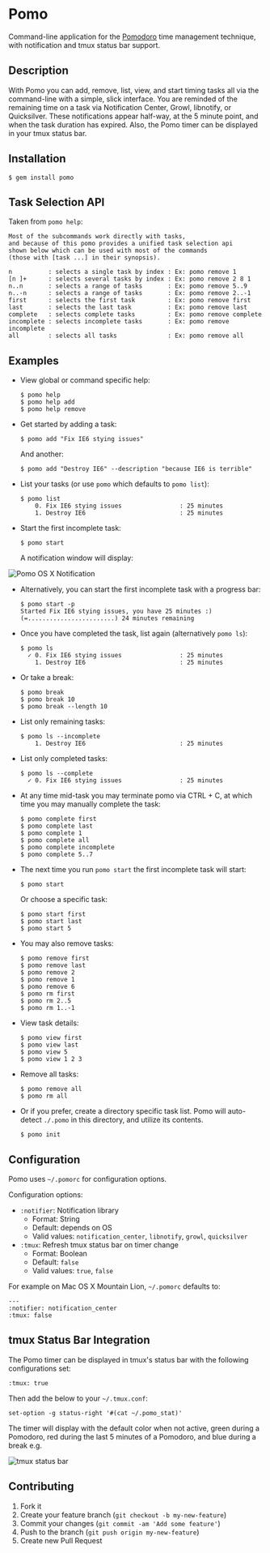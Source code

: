 # Pomo

Command-line application for the [Pomodoro](http://www.pomodorotechnique.com/)
time management technique, with notification and tmux status bar support.

## Description

With Pomo you can add, remove, list, view, and start timing tasks all via the 
command-line with a simple, slick interface. You are reminded of the remaining 
time on a task via Notification Center, Growl, libnotify, or Quicksilver.
These notifications appear half-way, at the 5 minute point, and when the task
duration has expired. Also, the Pomo timer can be displayed in your tmux
status bar.

## Installation

    $ gem install pomo
    
## Task Selection API

Taken from `pomo help`:

    Most of the subcommands work directly with tasks,
    and because of this pomo provides a unified task selection api
    shown below which can be used with most of the commands 
    (those with [task ...] in their synopsis). 
  
    n          : selects a single task by index : Ex: pomo remove 1
    [n ]+      : selects several tasks by index : Ex: pomo remove 2 8 1
    n..n       : selects a range of tasks       : Ex: pomo remove 5..9
    n..-n      : selects a range of tasks       : Ex: pomo remove 2..-1
    first      : selects the first task         : Ex: pomo remove first
    last       : selects the last task          : Ex: pomo remove last
    complete   : selects complete tasks         : Ex: pomo remove complete
    incomplete : selects incomplete tasks       : Ex: pomo remove incomplete
    all        : selects all tasks              : Ex: pomo remove all

## Examples

  * View global or command specific help:

        $ pomo help
        $ pomo help add
        $ pomo help remove

  * Get started by adding a task:

        $ pomo add "Fix IE6 stying issues"
    
    And another:

        $ pomo add "Destroy IE6" --description "because IE6 is terrible"
    
  * List your tasks (or use `pomo` which defaults to `pomo list`):

        $ pomo list
            0. Fix IE6 stying issues                : 25 minutes
            1. Destroy IE6                          : 25 minutes

  * Start the first incomplete task:

        $ pomo start

    A notification window will display:

![Pomo OS X Notification](http://i.imgur.com/iEfdZ.png)

  * Alternatively, you can start the first incomplete task with a progress bar:

        $ pomo start -p
        Started Fix IE6 stying issues, you have 25 minutes :)
        (=........................) 24 minutes remaining
    
  * Once you have completed the task, list again (alternatively `pomo ls`):

        $ pomo ls
          ✓ 0. Fix IE6 stying issues                : 25 minutes
            1. Destroy IE6                          : 25 minutes
        
  * Or take a break:

        $ pomo break
        $ pomo break 10
        $ pomo break --length 10
        
  * List only remaining tasks:

        $ pomo ls --incomplete
            1. Destroy IE6                          : 25 minutes
        
  * List only completed tasks:

        $ pomo ls --complete
          ✓ 0. Fix IE6 stying issues                : 25 minutes

  * At any time mid-task you may terminate pomo via CTRL + C, at which
    time you may manually complete the task:

        $ pomo complete first
        $ pomo complete last
        $ pomo complete 1
        $ pomo complete all
        $ pomo complete incomplete
        $ pomo complete 5..7

  * The next time you run `pomo start` the first incomplete task
    will start:

        $ pomo start
    
    Or choose a specific task:

        $ pomo start first
        $ pomo start last
        $ pomo start 5
    
  * You may also remove tasks:

        $ pomo remove first
        $ pomo remove last
        $ pomo remove 2
        $ pomo remove 1
        $ pomo remove 6
        $ pomo rm first
        $ pomo rm 2..5
        $ pomo rm 1..-1
    
  * View task details:

        $ pomo view first
        $ pomo view last
        $ pomo view 5
        $ pomo view 1 2 3

  * Remove all tasks:

        $ pomo remove all
        $ pomo rm all

  * Or if you prefer, create a directory specific task list. Pomo will
    auto-detect `./.pomo` in this directory, and utilize its contents.

        $ pomo init
    
## Configuration

Pomo uses `~/.pomorc` for configuration options.

Configuration options:

* `:notifier`: Notification library
    * Format: String
    * Default: depends on OS
    * Valid values: `notification_center`, `libnotify`, `growl`, `quicksilver`
* `:tmux`: Refresh tmux status bar on timer change
    * Format: Boolean
    * Default: `false`
    * Valid values: `true`, `false`

For example on Mac OS X Mountain Lion, `~/.pomorc` defaults to:

    ---
    :notifier: notification_center
    :tmux: false

## tmux Status Bar Integration

The Pomo timer can be displayed in tmux's status bar with the following
configurations set:

    :tmux: true

Then add the below to your `~/.tmux.conf`:

    set-option -g status-right '#(cat ~/.pomo_stat)'

The timer will display with the default color when not active,
green during a Pomodoro, red during the last 5 minutes of a Pomodoro,
and blue during a break e.g.

![tmux status bar](http://i.imgur.com/uIzM3.png)

## Contributing

1. Fork it
2. Create your feature branch (`git checkout -b my-new-feature`)
3. Commit your changes (`git commit -am 'Add some feature'`)
4. Push to the branch (`git push origin my-new-feature`)
5. Create new Pull Request
